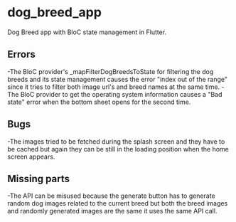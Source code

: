 # dog_breed_app

Dog Breed app with BloC state management in Flutter.

## Errors
-The BloC provider's _mapFilterDogBreedsToState for filtering the dog breeds and its state management causes the error "index out of the range" since it tries to filter both image url's and breed names at the same time.
-The BloC provider to get the operating system information causes a "Bad state" error when the bottom sheet opens for the second time.

## Bugs
-The images tried to be fetched during the splash screen and they have to be cached but again they can be still in the loading position when the home screen appears.

## Missing parts
-The API can be misused because the generate button has to generate random dog images related to the current breed but both the breed images and randomly generated images are the same it uses the same API call.


